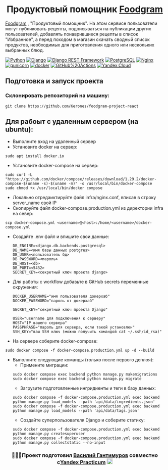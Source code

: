 <h1 align="center"> Продуктовый помощник <a href="http://food-gramm.sytes.net/" target="_blank">Foodgram</a></h1>

<a href="http://food-gramm.sytes.net/" target="_blank">Foodgram</a> , "Продуктовый помощник". На этом сервисе пользователи могут публиковать рецепты, подписываться на публикации других пользователей, добавлять понаврившиеся рецепты в список "Избранное", а перед походом в магазин скачать сводный список продуктов, необходимых для приготовления одного или нескольких выбранных блюд.

[![Python](https://img.shields.io/badge/-Python-464646?style=flat-square&logo=Python)](https://www.python.org/)
[![Django](https://img.shields.io/badge/-Django-464646?style=flat-square&logo=Django)](https://www.djangoproject.com/)
[![Django REST Framework](https://img.shields.io/badge/-Django%20REST%20Framework-464646?style=flat-square&logo=Django%20REST%20Framework)](http://food-gramm.sytes.net/api/docs/)
[![PostgreSQL](https://img.shields.io/badge/-PostgreSQL-464646?style=flat-square&logo=PostgreSQL)](https://www.postgresql.org/)
[![Nginx](https://img.shields.io/badge/-NGINX-464646?style=flat-square&logo=NGINX)](https://nginx.org/ru/)
[![gunicorn](https://img.shields.io/badge/-gunicorn-464646?style=flat-square&logo=gunicorn)](https://gunicorn.org/)
[![docker](https://img.shields.io/badge/-Docker-464646?style=flat-square&logo=docker)](https://www.docker.com/)
[![GitHub%20Actions](https://img.shields.io/badge/-GitHub%20Actions-464646?style=flat-square&logo=GitHub%20actions)](https://github.com/features/actions)
[![Yandex.Cloud](https://img.shields.io/badge/-Yandex.Cloud-464646?style=flat-square&logo=Yandex.Cloud)](https://cloud.yandex.ru/)

## Подготовка и запуск проекта
### Склонировать репозиторий на машину:
```
git clone https://github.com/Kerones/foodgram-project-react
```
## Для рабоыт с удаленным сервером (на ubuntu):
* Выполните вход на удаленный сервер
* Установите docker на сервер:
```
sudo apt install docker.io 
```
* Установите docker-compose на сервер:

```
sudo curl -L "https://github.com/docker/compose/releases/download/1.29.2/docker-compose-$(uname -s)-$(uname -m)" -o /usr/local/bin/docker-compose
sudo chmod +x /usr/local/bin/docker compose
```
* Локально отредаиктируйте файл infra/nginx.conf, вписав в строку server_name свой IP
* Скопируйте файл docker-compose.production.yml из директории infra на север:
```
scp docker-compose.yml <username>@<host>:/home/<username>/docker-compose.yml
```
* Создайте .env файл и впишите свои данные: 
    ```
    DB_ENGINE=<django.db.backends.postgresql>
    DB_NAME=<имя базы данных postgres>
    DB_USER=<пользователь бд>
    DB_PASSWORD=<пароль>
    DB_HOST=<db>
    DB_PORT=<5432>
    SECRET_KEY=<секретный ключ проекта django>
    ```
* Для работы с workflow добавьте в GitHub secrets переменные окружения:
    ```
    DOCKER_USERNAME="имя пользователя докерхаб"
    DOCKER_PASSWORD="пароль от докерхаб"
        
    SECRET_KEY="секретный ключ проекта Django"
    
    USER="username для подключения к серверу"
    HOST="IP вашего сервера"
    PASSPHRASE="пароль для сервера, если такой установлен"
    SSH_KEY="ваш SSH ключ (можно получить командой cat ~/.ssh/id_rsa)"
    ```
* На сервере соберите docker-compose:
  
```
sudo docker compose -f docker-compose.production.yml up -d --build
```
* Выполните следующие команды (только после первого деплоя):
    - Примените миграции:
    ```
    sudo docker compose exec backend python manage.py makemigrations
    sudo docker compose exec backend python manage.py migrate
    ```
    - Загрузите подготовленные ингридиенты и теги в базу данных:
    ```
    sudo docker compose -f docker-compose.production.yml exec backend python manage.py load_models --path 'api/data/ingredients.json'
    sudo docker compose -f docker-compose.production.yml exec backend python manage.py load_models --path 'api/data/tags.json'
    ```
    - Создайте суперпользователя Django и соберите статику:
    ```
    sudo docker compose -f docker-compose.production.yml exec backend python manage.py createsuperuser
    sudo docker compose -f docker-compose.production.yml exec backend python manage.py collectstatic --no-input
    ```      
<h3 align="center"> 👨🏼‍💻Проект подготовил <a href="https://github.com/Kerones/" target="_blank">Василий Гантимуров</a> совместно с<a href="https://github.com/yandex-praktikum/"target="_blank">Yandex Practicum</a> <img src="https://yt3.googleusercontent.com/-pnsqu0xQYwxMhUVq-HZJHf691DEhTlEl1fZvjUtUwJIKMyTqXDBVvK7d2dSjFUTYdHFpTYvAo8=s900-c-k-c0x00ffffff-no-rj" height="18"/ </h3>
